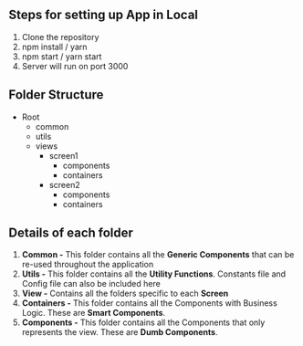 ## Steps for setting up App in Local

1. Clone the repository
2. npm install / yarn
3. npm start / yarn start
4. Server will run on port 3000

## Folder Structure
- Root
  - common
  - utils
  - views
    - screen1
      - components
      - containers
    - screen2
      - components
      - containers

## Details of each folder
1. **Common -** This folder contains all the **Generic Components** that can be re-used throughout the application
2. **Utils -** This folder contains all the **Utility Functions**. Constants file and Config file can also be included here
3. **View -** Contains all the folders specific to each **Screen**
4. **Containers -** This folder contains all the Components with Business Logic. These are **Smart Components**.
5. **Components -** This folder contains all the Components that only represents the view. These are **Dumb Components**.
